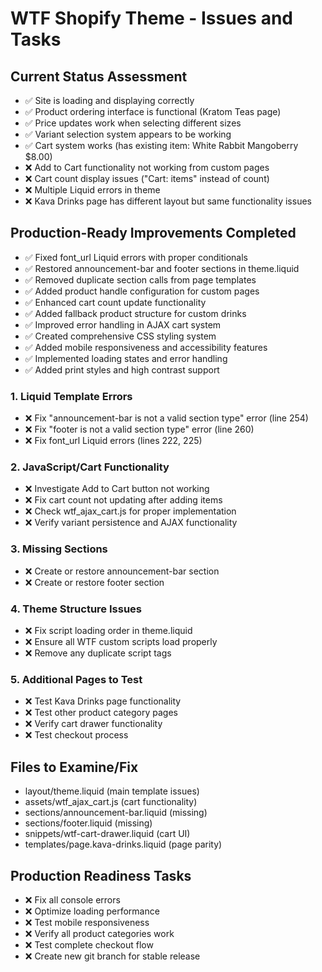 # WTF Shopify Theme - Issues and Tasks

## Current Status Assessment
- ✅ Site is loading and displaying correctly
- ✅ Product ordering interface is functional (Kratom Teas page)
- ✅ Price updates work when selecting different sizes
- ✅ Variant selection system appears to be working
- ✅ Cart system works (has existing item: White Rabbit Mangoberry $8.00)
- ❌ Add to Cart functionality not working from custom pages
- ❌ Cart count display issues ("Cart: items" instead of count)
- ❌ Multiple Liquid errors in theme
- ❌ Kava Drinks page has different layout but same functionality issues

## Production-Ready Improvements Completed
- ✅ Fixed font_url Liquid errors with proper conditionals
- ✅ Restored announcement-bar and footer sections in theme.liquid
- ✅ Removed duplicate section calls from page templates
- ✅ Added product handle configuration for custom pages
- ✅ Enhanced cart count update functionality
- ✅ Added fallback product structure for custom drinks
- ✅ Improved error handling in AJAX cart system
- ✅ Created comprehensive CSS styling system
- ✅ Added mobile responsiveness and accessibility features
- ✅ Implemented loading states and error handling
- ✅ Added print styles and high contrast support

### 1. Liquid Template Errors
- ❌ Fix "announcement-bar is not a valid section type" error (line 254)
- ❌ Fix "footer is not a valid section type" error (line 260)
- ❌ Fix font_url Liquid errors (lines 222, 225)

### 2. JavaScript/Cart Functionality
- ❌ Investigate Add to Cart button not working
- ❌ Fix cart count not updating after adding items
- ❌ Check wtf_ajax_cart.js for proper implementation
- ❌ Verify variant persistence and AJAX functionality

### 3. Missing Sections
- ❌ Create or restore announcement-bar section
- ❌ Create or restore footer section

### 4. Theme Structure Issues
- ❌ Fix script loading order in theme.liquid
- ❌ Ensure all WTF custom scripts load properly
- ❌ Remove any duplicate script tags

### 5. Additional Pages to Test
- ❌ Test Kava Drinks page functionality
- ❌ Test other product category pages
- ❌ Verify cart drawer functionality
- ❌ Test checkout process

## Files to Examine/Fix
- layout/theme.liquid (main template issues)
- assets/wtf_ajax_cart.js (cart functionality)
- sections/announcement-bar.liquid (missing)
- sections/footer.liquid (missing)
- snippets/wtf-cart-drawer.liquid (cart UI)
- templates/page.kava-drinks.liquid (page parity)

## Production Readiness Tasks
- ❌ Fix all console errors
- ❌ Optimize loading performance
- ❌ Test mobile responsiveness
- ❌ Verify all product categories work
- ❌ Test complete checkout flow
- ❌ Create new git branch for stable release

